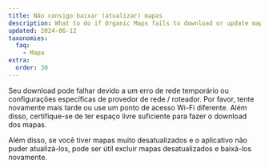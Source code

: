 ```yaml
---
title: Não consigo baixar (atualizar) mapas
description: What to do if Organic Maps fails to download or update maps from Internet?
updated: 2024-06-12
taxonomies:
  faq:
    - Mapa
extra:
  order: 30
---
```


Seu download pode falhar devido a um erro de rede temporário ou configurações específicas de provedor de rede / roteador. Por favor, tente novamente mais tarde ou use um ponto de acesso Wi-Fi diferente. Além disso, certifique-se de ter espaço livre suficiente para fazer o download dos mapas.

Além disso, se você tiver mapas muito desatualizados e o aplicativo não puder atualizá-los, pode ser útil excluir mapas desatualizados e baixá-los novamente.
